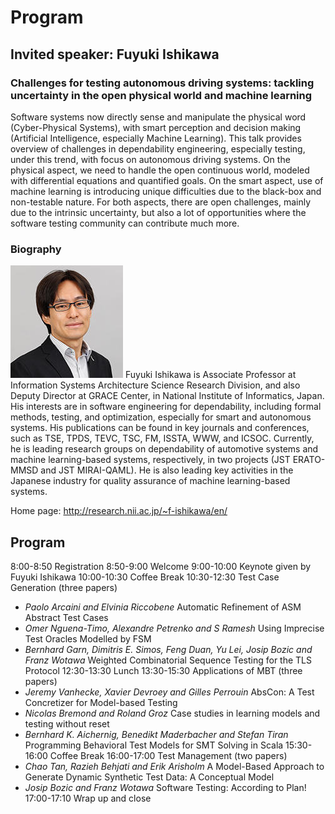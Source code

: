 # Program
## Invited speaker: Fuyuki Ishikawa 

### Challenges for testing autonomous driving systems: tackling uncertainty in the open physical world and machine learning

Software systems now directly sense and manipulate the physical word (Cyber-Physical Systems), with smart perception and decision making (Artificial Intelligence, especially Machine Learning). This talk provides overview of challenges in dependability engineering, especially testing, under this trend, with focus on autonomous driving systems. On the physical aspect, we need to handle the open continuous world, modeled with differential equations and quantified goals. On the smart aspect, use of machine learning is introducing unique difficulties due to the black-box and non-testable nature. For both aspects, there are open challenges, mainly due to the intrinsic uncertainty, but also a lot of opportunities where the software testing community can contribute much more.

### Biography

![ishikawa picture](images/ishikawa.jpg) Fuyuki Ishikawa is Associate Professor at Information Systems Architecture Science Research Division, and also Deputy Director at GRACE Center, in National Institute of Informatics, Japan. His interests are in software engineering for dependability, including formal methods, testing, and optimization, especially for smart and autonomous systems. His publications can be found in key journals and conferences, such as TSE, TPDS, TEVC, TSC, FM, ISSTA, WWW, and ICSOC. Currently, he is leading research groups on dependability of automotive systems and machine learning-based systems, respectively, in two projects (JST ERATO-MMSD and JST MIRAI-QAML). He is also leading key activities in the Japanese industry for quality assurance of machine learning-based systems.

Home page: <http://research.nii.ac.jp/~f-ishikawa/en/>


## Program

8:00-8:50 Registration
8:50-9:00 Welcome
9:00-10:00 Keynote given by Fuyuki Ishikawa
10:00-10:30 Coffee Break
10:30-12:30 Test Case Generation (three papers)
- *Paolo Arcaini and Elvinia Riccobene* Automatic Refinement of ASM Abstract Test Cases
- *Omer Nguena-Timo, Alexandre Petrenko and S Ramesh* Using Imprecise Test Oracles Modelled by FSM
- *Bernhard Garn, Dimitris E. Simos, Feng Duan, Yu Lei, Josip Bozic and Franz Wotawa* Weighted Combinatorial Sequence Testing for the TLS Protocol
12:30-13:30 Lunch
13:30-15:30 Applications of MBT (three papers)
- *Jeremy Vanhecke, Xavier Devroey and Gilles Perrouin* AbsCon: A Test Concretizer for Model-based Testing
- *Nicolas Bremond and Roland Groz* Case studies in learning models and testing without reset
- *Bernhard K. Aichernig, Benedikt Maderbacher and Stefan Tiran* Programming Behavioral Test Models for SMT Solving in Scala
15:30-16:00 Coffee Break
16:00-17:00 Test Management (two papers)
- *Chao Tan, Razieh Behjati and Erik Arisholm* A Model-Based Approach to Generate Dynamic Synthetic Test Data: A Conceptual Model
- *Josip Bozic and Franz Wotawa* Software Testing: According to Plan!
17:00-17:10 Wrap up and close  

